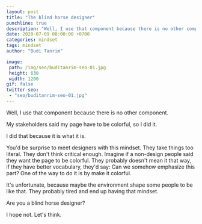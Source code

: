 ```yaml
---
layout: post
title: "The blind horse designer"
punchline: true
description: "Well, I use that component because there is no other component. My stakeholders said my page have to be colorful, so I did it. I did that because it is what it is."
date: 2020-07-09 08:00:00 +0700
categories: mindset
tags: mindset
author: "Budi Tanrim"

image:
 path: /img/seo/buditanrim-seo-01.jpg
 height: 630
 width: 1200
gif: false
twitter-seo: 
 - "seo/buditanrim-seo-01.jpg"
---
```


Well, I use that component because there is no other component.

My stakeholders said my page have to be colorful, so I did it.

I did that because it is what it is.

You'd be surprise to meet designers with this mindset. They take things too literal. They don't think critical enough. Imagine if a non-design people said they want the page to be colorful. They probably doesn't mean it that way, if they have better vocabulary, they'd say: Can we somehow emphasize this part? One of the way to do it is by make it colorful.

It's unfortunate, because maybe the environment shape some people to be like that. They probably tired and end up having that mindset.

Are you a blind horse designer?

I hope not. Let's think.
